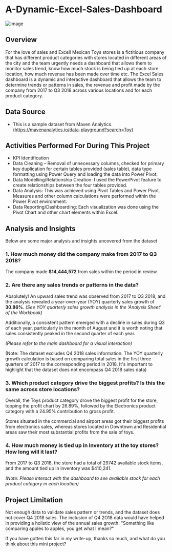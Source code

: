 # A-Dynamic-Excel-Sales-Dashboard


![image](https://github.com/NUgonna/A-Dynamic-Excel-Sales-Dashboard/assets/51289316/05e9f7b9-2fee-465c-a046-104838609b59)


## Overview
For the love of sales and Excel! Mexican Toys stores is a fictitious company that has different product categories with stores located in different areas of the city and the team urgently needs a dashboard that allows them to monitor sales trend, know how much stock is being tied up at each store location, how much revenue has been made over time etc.
The Excel Sales dashboard is a dynamic and interactive dashboard that allows the team to determine trends or patterns in sales, the revenue and profit made by the company from 2017 to Q3 2018 across various locations and for each product category. 

## Data Source
* This is a sample dataset from Maven Analytics. (https://mavenanalytics.io/data-playground?search=Toy)

## Activities Performed For During This Project
*	KPI Identification
*	Data Cleaning – Removal of unnecessary columns, checked for primary key duplication for certain tables provided (sales table), data type formatting using Power Query and 
  loading the data into Power Pivot.
*	Data Modelling/Relationship Creation: I used the PowerPivot feature to create relationships between the four tables provided.
*	Data Analysis: This was achieved using Pivot Tables and Power Pivot. Measures and other column calculations were performed within the Power Pivot environment.
*	Data Reporting/Dashboarding: Each visualization was done using the Pivot Chart and other chart elements within Excel.

## Analysis and Insights

Below are some major analysis and insights uncovered from the dataset

### 1.	How much money did the company make from 2017 to Q3 2018?

The company made **$14,444,572** from sales within the period in review.

### 2.	Are there any sales trends or patterns in the data?

Absolutely! An upward sales trend was observed from 2017 to Q3 2018, and the analysis revealed a year-over-year (YOY) quarterly sales growth of **30.86%**. 
*(See YOY quarterly sales growth analysis in the ‘Analysis Sheet’ of the Workbook)*

Additionally, a consistent pattern emerged with a decline in sales during Q3 of each year, particularly in the month of August and it is worth noting that sales consistently peaked in the second quarter of each year. 

*(Please refer to the main dashboard for a visual interaction)*

(Note: The dataset excludes Q4 2018 sales information. The YOY quarterly growth calculation is based on comparing total sales in the first three quarters of 2017 to the corresponding period in 2018. It's important to highlight that the dataset does not encompass Q4 2018 sales data)


### 3.	Which product category drive the biggest profits? Is this the same across store locations?

Overall, the Toys product category drove the biggest profit for the store, topping the profit chart by 26.89%, followed by the Electronics product category with a 24.95% contribution to gross profit. 

Stores situated in the commercial and airport areas got their biggest profits from electronics sales, whereas stores located in Downtown and Residential areas saw their most substantial profits from the sale of toys. 


### 4.	How much money is tied up in inventory at the toy stores? How long will it last?

From 2017 to Q3 2018, the store had a total of 29742 available stock items, and the amount tied up in inventory was $410,241.

*(Note: Please interact with the dashboard to see available stock for each product category in each location)*

## Project Limitation
Not enough data to validate sales pattern or trends, and the dataset does not cover Q4 2018 sales. The inclusion of Q4 2O18 data would have helped in providing a holistic view of the annual sales growth. "Something like comparing apples to apples, you get what I mean?"

If you have gotten this far in my write-up, thanks so much, and what do you think about this mini project?

